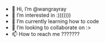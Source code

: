 - 👋 Hi, I’m @wangrayray
- 👀 I’m interested in :)))))))
- 🌱 I’m currently learning how to code
- 💞️ I’m looking to collaborate on :>
- 📫 How to reach me ???????

<!---
wangrayray/wangrayray is a ✨ special ✨ repository because its `README.md` (this file) appears on your GitHub profile.
You can click the Preview link to take a look at your changes.
--->
